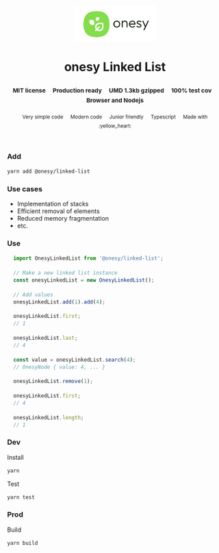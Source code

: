 
</br>
</br>

<p align='center'>
  <a target='_blank' rel='noopener noreferrer' href='#'>
    <img width='auto' height='84' src='https://raw.githubusercontent.com/onesy-me/onesy/refs/heads/main/utils/images/logo.png' alt='onesy logo' />
  </a>
</p>

<h1 align='center'>onesy Linked List</h1>

<h3 align='center'>
  <sub>MIT license&nbsp;&nbsp;&nbsp;&nbsp;</sub>
  <sub>Production ready&nbsp;&nbsp;&nbsp;&nbsp;</sub>
  <sub>UMD 1.3kb gzipped&nbsp;&nbsp;&nbsp;&nbsp;</sub>
  <sub>100% test cov&nbsp;&nbsp;&nbsp;&nbsp;</sub>
  <sub>Browser and Nodejs</sub>
</h3>

<p align='center'>
  <sub>Very simple code&nbsp;&nbsp;&nbsp;&nbsp;</sub>
  <sub>Modern code&nbsp;&nbsp;&nbsp;&nbsp;</sub>
  <sub>Junior friendly&nbsp;&nbsp;&nbsp;&nbsp;</sub>
  <sub>Typescript&nbsp;&nbsp;&nbsp;&nbsp;</sub>
  <sub>Made with :yellow_heart:</sub>
</p>

<br />

### Add

```sh
yarn add @onesy/linked-list
```

### Use cases
- Implementation of stacks
- Efficient removal of elements
- Reduced memory fragmentation
- etc.

### Use

```javascript
  import OnesyLinkedList from '@onesy/linked-list';

  // Make a new linked list instance
  const onesyLinkedList = new OnesyLinkedList();

  // Add values
  onesyLinkedList.add(1).add(4);

  onesyLinkedList.first;
  // 1

  onesyLinkedList.last;
  // 4

  const value = onesyLinkedList.search(4);
  // OnesyNode { value: 4, ... }

  onesyLinkedList.remove(1);

  onesyLinkedList.first;
  // 4

  onesyLinkedList.length;
  // 1
```

### Dev

Install

```sh
yarn
```

Test

```sh
yarn test
```

### Prod

Build

```sh
yarn build
```
